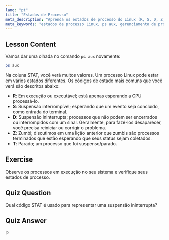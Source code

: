 ```yaml
---
lang: "pt"
title: "Estados de Processo"
meta_description: "Aprenda os estados de processo do Linux (R, S, D, Z, T) usando `ps aux`. Entenda os códigos STAT comuns e gerencie processos de forma eficaz. Comece sua jornada no Linux!"
meta_keywords: "estados de processo Linux, ps aux, gerenciamento de processos, tutorial Linux, Linux para iniciantes, códigos STAT, guia Linux"
---
```


## Lesson Content

Vamos dar uma olhada no comando `ps aux` novamente:

```bash
ps aux
```

Na coluna STAT, você verá muitos valores. Um processo Linux pode estar em vários estados diferentes. Os códigos de estado mais comuns que você verá são descritos abaixo:

- **R**: Em execução ou executável; está apenas esperando a CPU processá-lo.
- **S**: Suspensão interrompível; esperando que um evento seja concluído, como entrada do terminal.
- **D**: Suspensão ininterrupta; processos que não podem ser encerrados ou interrompidos com um sinal. Geralmente, para fazê-los desaparecer, você precisa reiniciar ou corrigir o problema.
- **Z**: Zumbi; discutimos em uma lição anterior que zumbis são processos terminados que estão esperando que seus status sejam coletados.
- **T**: Parado; um processo que foi suspenso/parado.

## Exercise

Observe os processos em execução no seu sistema e verifique seus estados de processo.

## Quiz Question

Qual código STAT é usado para representar uma suspensão ininterrupta?

## Quiz Answer

D
